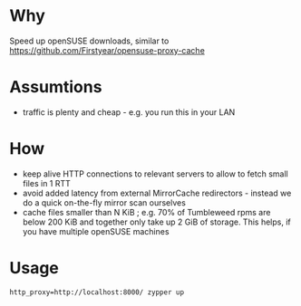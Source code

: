 # Why

Speed up openSUSE downloads,
similar to https://github.com/Firstyear/opensuse-proxy-cache

# Assumtions

* traffic is plenty and cheap - e.g. you run this in your LAN

# How

* keep alive HTTP connections to relevant servers to allow to fetch small files in 1 RTT
* avoid added latency from external MirrorCache redirectors - instead we do a quick on-the-fly mirror scan ourselves
* cache files smaller than N KiB ; e.g. 70% of Tumbleweed rpms are below 200 KiB and together only take up 2 GiB of storage. This helps, if you have multiple openSUSE machines

# Usage

    http_proxy=http://localhost:8000/ zypper up


